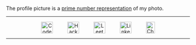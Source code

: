 
The profile picture is a [prime number representation](https://github.com/TotalTechGeek/pictoprime) of my photo.<br>

---

<div align="center"; markdown="1"">
        <a href="https://codeforces.com/profile/daviyan"><img align="center" src="https://codeforces.org/s/97939/favicon-96x96.png" alt="Codeforces" width="32"></a>
  &emsp; &emsp;
        <a href="https://www.hackerrank.com/daviyan"><img align="center" src="https://hrcdn.net/community-frontend/assets/favicon-ddc852f75a.png" alt="HackerRank" width="32"></a>
  &emsp; &emsp;
        <a href="https://leetcode.com/daviyan/"><img align="center" src="https://assets.leetcode.com/static_assets/public/icons/favicon-96x96.png" alt="LeetCode" height="32"></a>
  &emsp; &emsp;
  <a href="https://www.linkedin.com/in/davi-yan/"><img align="center" src="https://static-exp1.licdn.com/sc/h/al2o9zrvru7aqj8e1x2rzsrca" alt="LinkedIn" width="32"></a>
  &emsp; &emsp;
  <a href="https://www.chess.com/member/daviyan5"><img align="center" src="https://images.chesscomfiles.com/uploads/v1/images_users/tiny_mce/PedroPinhata/phpkXK09k.png" alt="Chess.com" width="24" height="32"></a>


</div>

---

